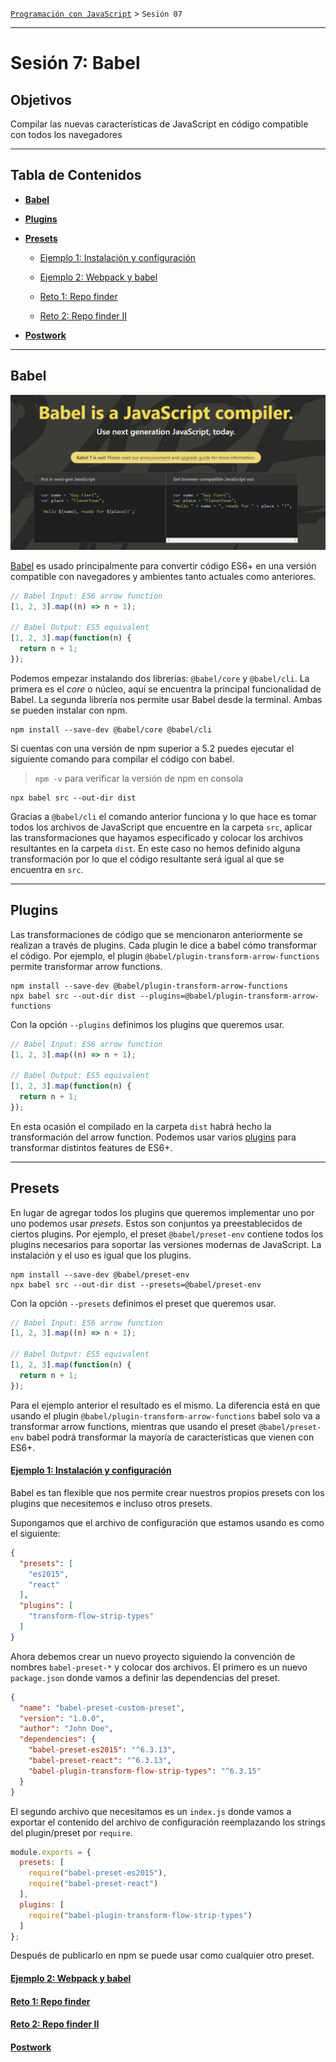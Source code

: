 [`Programación con JavaScript`](../Readme.md) > `Sesión 07`

---

# Sesión 7: Babel

## Objetivos

Compilar las nuevas características de JavaScript en código compatible con todos los navegadores

---

## Tabla de Contenidos

- **[Babel](#babel)**

- **[Plugins](#plugins)**

- **[Presets](#presets)**

    - [Ejemplo 1: Instalación y configuración](./Ejemplo-01/Readme.md)
    
    - [Ejemplo 2: Webpack y babel](./Ejemplo-02/Readme.md)
    
    - [Reto 1: Repo finder](./Reto-01/Readme.md)
    
    - [Reto 2: Repo finder II](./Reto-02/Readme.md)

- **[Postwork](./Postwork/Readme.md)**

---

## Babel

![Babel](./assets/babel.png)

[Babel](https://babeljs.io/) es usado principalmente para convertir código ES6+ en una versión compatible con 
navegadores y ambientes tanto actuales como anteriores.

```javascript
// Babel Input: ES6 arrow function
[1, 2, 3].map((n) => n + 1);

// Babel Output: ES5 equivalent
[1, 2, 3].map(function(n) {
  return n + 1;
});
```

Podemos empezar instalando dos librerias: `@babel/core` y `@babel/cli`. La primera es el _core_ o núcleo, aquí se
encuentra la principal funcionalidad de Babel. La segunda librería nos permite usar Babel desde la terminal. Ambas se
pueden instalar con npm.

```
npm install --save-dev @babel/core @babel/cli
```

Si cuentas con una versión de npm superior a 5.2 puedes ejecutar el siguiente comando para compilar el código con babel.

> `npm -v` para verificar la versión de npm en consola

```
npx babel src --out-dir dist
```

Gracias a `@babel/cli` el comando anterior funciona y lo que hace es tomar todos los archivos de JavaScript que encuentre
en la carpeta `src`, aplicar las transformaciones que hayamos especificado y colocar los archivos resultantes en la
carpeta `dist`. En este caso no hemos definido alguna transformación por lo que el código resultante será igual al que
se encuentra en `src`.

---

## Plugins

Las transformaciones de código que se mencionaron anteriormente se realizan a través de plugins. Cada plugin le dice a 
babel cómo transformar el código. Por ejemplo, el plugin `@babel/plugin-transform-arrow-functions` permite transformar
arrow functions.

```
npm install --save-dev @babel/plugin-transform-arrow-functions
npx babel src --out-dir dist --plugins=@babel/plugin-transform-arrow-functions
```

Con la opción `--plugins` definimos los plugins que queremos usar.

```javascript
// Babel Input: ES6 arrow function
[1, 2, 3].map((n) => n + 1);

// Babel Output: ES5 equivalent
[1, 2, 3].map(function(n) {
  return n + 1;
});
```

En esta ocasión el compilado en la carpeta `dist` habrá hecho la transformación del arrow function. Podemos usar
varios [plugins](https://babeljs.io/docs/en/plugins) para transformar distintos features de ES6+.

---

## Presets

En lugar de agregar todos los plugins que queremos implementar uno por uno podemos usar _presets_. Estos son conjuntos
ya preestablecidos de ciertos plugins. Por ejemplo, el preset `@babel/preset-env` contiene todos los plugins necesarios
para soportar las versiones modernas de JavaScript. La instalación y el uso es igual que los plugins.

```
npm install --save-dev @babel/preset-env
npx babel src --out-dir dist --presets=@babel/preset-env
```

Con la opción `--presets` definimos el preset que queremos usar.

```javascript
// Babel Input: ES6 arrow function
[1, 2, 3].map((n) => n + 1);

// Babel Output: ES5 equivalent
[1, 2, 3].map(function(n) {
  return n + 1;
});
```

Para el ejemplo anterior el resultado es el mismo. La diferencia está en que usando el plugin 
`@babel/plugin-transform-arrow-functions` babel solo va a transformar arrow functions, mientras que usando el preset
`@babel/preset-env` babel podrá transformar la mayoría de características que vienen con ES6+.

#### [Ejemplo 1: Instalación y configuración](./Ejemplo-01/Readme.md)

Babel es tan flexible que nos permite crear nuestros propios presets con los plugins que necesitemos e incluso otros 
presets.

Supongamos que el archivo de configuración que estamos usando es como el siguiente:

```json
{
  "presets": [
    "es2015",
    "react"
  ],
  "plugins": [
    "transform-flow-strip-types"
  ]
}
```

Ahora debemos crear un nuevo proyecto siguiendo la convención de nombres `babel-preset-*` y colocar dos archivos. El
primero es un nuevo `package.json` donde vamos a definir las dependencias del preset.

```json
{
  "name": "babel-preset-custom-preset",
  "version": "1.0.0",
  "author": "John Doe",
  "dependencies": {
    "babel-preset-es2015": "^6.3.13",
    "babel-preset-react": "^6.3.13",
    "babel-plugin-transform-flow-strip-types": "^6.3.15"
  }
}
```

El segundo archivo que necesitamos es un `index.js` donde vamos a exportar el contenido del archivo de configuración
reemplazando los strings del plugin/preset por `require`.

```javascript
module.exports = {
  presets: [
    require("babel-preset-es2015"),
    require("babel-preset-react")
  ],
  plugins: [
    require("babel-plugin-transform-flow-strip-types")
  ]
};
```

Después de publicarlo en npm se puede usar como cualquier otro preset.

#### [Ejemplo 2: Webpack y babel](./Ejemplo-02/Readme.md)

#### [Reto 1: Repo finder](./Reto-01/Readme.md)

#### [Reto 2: Repo finder II](./Reto-02/Readme.md)

#### [Postwork](./Postwork/Readme.md)
